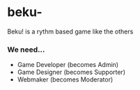 # beku-
Beku! is a rythm based game like the others

### We need...
- Game Developer (becomes Admin)
- Game Designer (becomes Supporter)
- Webmaker (becomes Moderator)
